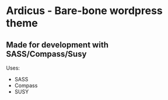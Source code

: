 # Ardicus - Bare-bone wordpress theme

## Made for development with SASS/Compass/Susy

Uses:

* SASS
* Compass
* SUSY